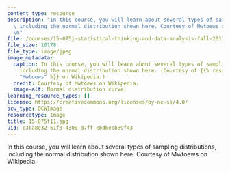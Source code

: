 ```yaml
---
content_type: resource
description: "In this course, you will learn about several types of sampling distributions,\
  \ including the normal distribution shown here. Courtesy of Mwtoews on Wikipedia.\r\
  \n"
file: /courses/15-075j-statistical-thinking-and-data-analysis-fall-2011/c3ba8e3261f34300d7ffebdbecb89f43_15-075f11.jpg
file_size: 10178
file_type: image/jpeg
image_metadata:
  caption: In this course, you will learn about several types of sampling distributions,
    including the normal distribution shown here. (Courtesy of {{% resource_link "19571249-68a8-45e1-b9a4-096ba0e0b474"
    "Mwtoews" %}} on Wikipedia.)
  credit: Courtesy of Mwtoews on Wikipedia.
  image-alt: Normal distribution curve.
learning_resource_types: []
license: https://creativecommons.org/licenses/by-nc-sa/4.0/
ocw_type: OCWImage
resourcetype: Image
title: 15-075f11.jpg
uid: c3ba8e32-61f3-4300-d7ff-ebdbecb89f43
---
```

In this course, you will learn about several types of sampling distributions, including the normal distribution shown here. Courtesy of Mwtoews on Wikipedia.
